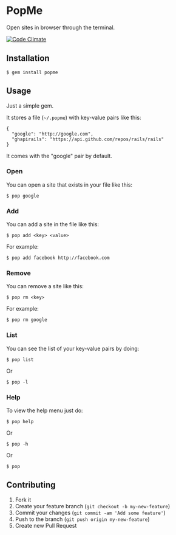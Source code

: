 # PopMe

Open sites in browser through the terminal.

[![Code Climate](https://codeclimate.com/github/eavgerinos/popme.png)](https://codeclimate.com/github/eavgerinos/popme)

## Installation

    $ gem install popme

## Usage

Just a simple gem.

It stores a file (`~/.popme`) with key-value pairs like this:

```
{
  "google": "http://google.com",
  "ghapirails": "https://api.github.com/repos/rails/rails"
}
```

It comes with the "google" pair by default.

### Open

You can open a site that exists in your file like this:

```
$ pop google
```

### Add

You can add a site in the file like this:

```
$ pop add <key> <value>
```

For example:

```
$ pop add facebook http://facebook.com
```

### Remove

You can remove a site like this:

```
$ pop rm <key>
```

For example:

```
$ pop rm google
```

### List

You can see the list of your key-value pairs by doing:

```
$ pop list
```

Or

```
$ pop -l
```

### Help

To view the help menu just do:

```
$ pop help
```

Or 

```
$ pop -h
```

Or 

```
$ pop
```

## Contributing

1. Fork it
2. Create your feature branch (`git checkout -b my-new-feature`)
3. Commit your changes (`git commit -am 'Add some feature'`)
4. Push to the branch (`git push origin my-new-feature`)
5. Create new Pull Request
